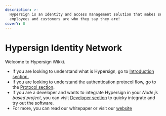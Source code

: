 ```yaml
---
description: >-
  Hypersign is an Identity and access management solution that makes sure your
  employees and customers are who they say they are!
coverY: 0
---
```


# Hypersign Identity Network

Welcome to Hypersign Wikki.

* If you are looking to understand what is Hypersign, go to [Introduction section.](broken-reference)
* If you are looking to understand the authentication protocol flow, go to the [Protocol section](broken-reference/).
* If you are a developer and wants to integrate Hypersign in your _Node js based project_, you can visit [Developer section](broken-reference/) to quicky integrate and try out the software.
* For more, you can read our whitepaper or visit our [website](https://hypersign.id)
